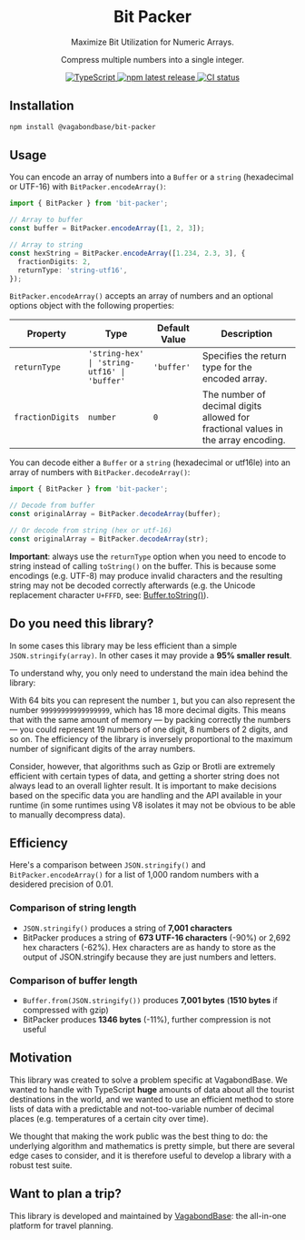 <p align="center">
  <h1 align="center">Bit Packer</h1>
  <p align="center">Maximize Bit Utilization for Numeric Arrays.</p>
  <p align="center">Compress multiple numbers into a single integer.</p>
  <p align="center" style="align: center;">
    <a href="https://npm.im/bit-packer">
      <img src="https://img.shields.io/badge/TypeScript-blue" alt="TypeScript" />
    </a>
    <a href="https://www.npmjs.com/package/bit-packer">
      <img src="https://img.shields.io/npm/v/@vagabondbase/bit-packer" alt="npm latest release" />
    </a>
    <a href="https://github.com/vagabondbase/bit-packer/actions?query=branch%3Amain">
      <img src="https://github.com/vagabondbase/bit-packer/actions/workflows/main.yml/badge.svg" alt="CI status" />
    </a>
  </p>
</p>

## Installation

```sh
npm install @vagabondbase/bit-packer
```

## Usage

You can encode an array of numbers into a `Buffer` or a `string` (hexadecimal or UTF-16) with `BitPacker.encodeArray()`:

```ts
import { BitPacker } from 'bit-packer';

// Array to buffer
const buffer = BitPacker.encodeArray([1, 2, 3]);

// Array to string
const hexString = BitPacker.encodeArray([1.234, 2.3, 3], {
  fractionDigits: 2,
  returnType: 'string-utf16',
});
```

`BitPacker.encodeArray()` accepts an array of numbers and an optional options object with the following properties:

| Property         | Type                                         | Default Value | Description                                                                       |
| ---------------- | -------------------------------------------- | ------------- | --------------------------------------------------------------------------------- |
| `returnType`     | `'string-hex' \| 'string-utf16' \| 'buffer'` | `'buffer'`    | Specifies the return type for the encoded array.                                  |
| `fractionDigits` | `number`                                     | `0`           | The number of decimal digits allowed for fractional values in the array encoding. |

You can decode either a `Buffer` or a `string` (hexadecimal or utf16le) into an array of numbers with `BitPacker.decodeArray()`:

```ts
import { BitPacker } from 'bit-packer';

// Decode from buffer
const originalArray = BitPacker.decodeArray(buffer);

// Or decode from string (hex or utf-16)
const originalArray = BitPacker.decodeArray(str);
```

**Important**: always use the `returnType` option when you need to encode to string instead of calling `toString()` on the buffer. This is because some encodings (e.g. UTF-8) may produce invalid characters and the resulting string may not be decoded correctly afterwards (e.g. the Unicode replacement character `U+FFFD`, see: [Buffer.toString()](https://nodejs.org/api/buffer.html#buffers-and-character-encodings)).

## Do you need this library?

In some cases this library may be less efficient than a simple `JSON.stringify(array)`. In other cases it may provide a **95% smaller result**.

To understand why, you only need to understand the main idea behind the library:

With 64 bits you can represent the number `1`, but you can also represent the number `99999999999999999`, which has 18 more decimal digits. This means that with the same amount of memory — by packing correctly the numbers — you could represent 19 numbers of one digit, 8 numbers of 2 digits, and so on. The efficiency of the library is inversely proportional to the maximum number of significant digits of the array numbers.

Consider, however, that algorithms such as Gzip or Brotli are extremely efficient with certain types of data, and getting a shorter string does not always lead to an overall lighter result. It is important to make decisions based on the specific data you are handling and the API available in your runtime (in some runtimes using V8 isolates it may not be obvious to be able to manually decompress data).

## Efficiency

Here's a comparison between `JSON.stringify()` and `BitPacker.encodeArray()` for a list of 1,000 random numbers with a desidered precision of 0.01.

### Comparison of string length

- `JSON.stringify()` produces a string of **7,001 characters**
- BitPacker produces a string of **673 UTF-16 characters** (-90%) or 2,692 hex characters (-62%). Hex characters are as handy to store as the output of JSON.stringify because they are just numbers and letters.

### Comparison of buffer length

- `Buffer.from(JSON.stringify())` produces **7,001 bytes** (**1510 bytes** if compressed with gzip)
- BitPacker produces **1346 bytes** (-11%), further compression is not useful

## Motivation

This library was created to solve a problem specific at VagabondBase. We wanted to handle with TypeScript **huge** amounts of data about all the tourist destinations in the world, and we wanted to use an efficient method to store lists of data with a predictable and not-too-variable number of decimal places (e.g. temperatures of a certain city over time).

We thought that making the work public was the best thing to do: the underlying algorithm and mathematics is pretty simple, but there are several edge cases to consider, and it is therefore useful to develop a library with a robust test suite.

## Want to plan a trip?

This library is developed and maintained by [VagabondBase](https://vagabondbase.com/): the all-in-one platform for travel planning.
